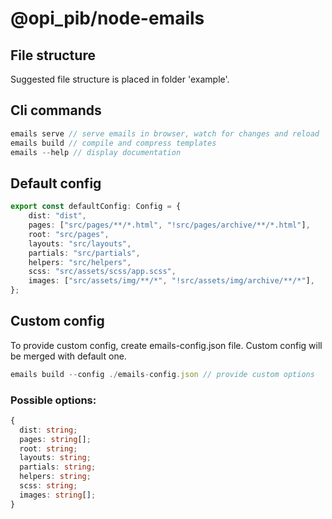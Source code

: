 # @opi_pib/node-emails

## File structure

Suggested file structure is placed in folder 'example'.

## Cli commands

```typescript
emails serve // serve emails in browser, watch for changes and reload
emails build // compile and compress templates
emails --help // display documentation
```

## Default config

```typescript
export const defaultConfig: Config = {
	dist: "dist",
	pages: ["src/pages/**/*.html", "!src/pages/archive/**/*.html"],
	root: "src/pages",
	layouts: "src/layouts",
	partials: "src/partials",
	helpers: "src/helpers",
	scss: "src/assets/scss/app.scss",
	images: ["src/assets/img/**/*", "!src/assets/img/archive/**/*"],
};
```

## Custom config

To provide custom config, create emails-config.json file. Custom config will be merged with default one.

```typescript
emails build --config ./emails-config.json // provide custom options
```

### Possible options:

```typescript
{
  dist: string;
  pages: string[];
  root: string;
  layouts: string;
  partials: string;
  helpers: string;
  scss: string;
  images: string[];
}
```

